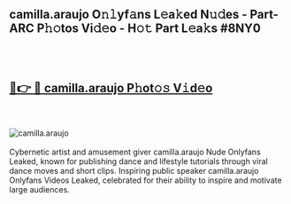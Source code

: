 <h2>camilla.araujo O𝚗𝚕yf𝚊ns L𝚎a𝚔ed N𝚞𝚍es - Part-ARC P𝚑𝚘tos Vi𝚍𝚎o - H𝚘𝚝 Part L𝚎a𝚔s #8NY0</h2>
<br>
<br>
<h2><a href="https://sinosizo.online/live/video.php?q=camilla-araujo">🔗👉 🔴 camilla.araujo P𝚑ot𝚘𝚜 V𝚒d𝚎o</a></h2>
<br>
<br>
<a href="https://sinosizo.online/live/video.php?q=camilla-araujo" rel="nofollow" data-target="animated-image.originalLink"><img src="https://i.imgur.com/0qMVB7G.gif" alt="camilla.araujo" style="max-width: 100%; display: inline-block;" data-target="animated-image.originalImage"></a>
</div>
<br>
<br>
Cybernetic artist and amusement giver camilla.araujo Nude Onlyfans Leaked, known for publishing dance and lifestyle tutorials through viral dance moves and short clips. Inspiring public speaker camilla.araujo Onlyfans Videos Leaked, celebrated for their ability to inspire and motivate large audiences.  
<br>